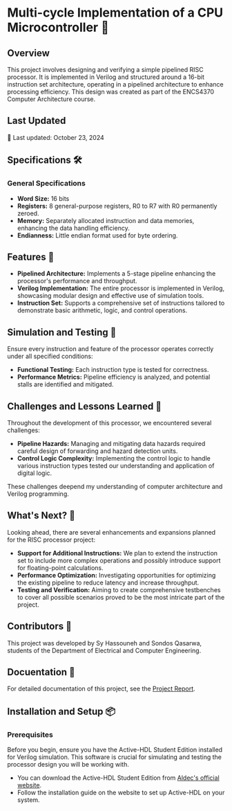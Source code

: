 # Multi-cycle Implementation of a CPU Microcontroller 🚀

## Overview

This project involves designing and verifying a simple pipelined RISC processor. It is implemented in Verilog and structured around a 16-bit instruction set architecture, operating in a pipelined architecture to enhance processing efficiency. This design was created as part of the ENCS4370 Computer Architecture course.

## Last Updated

📅 Last updated: October 23, 2024

## Specifications 🛠️

### General Specifications
- **Word Size:** 16 bits
- **Registers:** 8 general-purpose registers, R0 to R7 with R0 permanently zeroed.
- **Memory:** Separately allocated instruction and data memories, enhancing the data handling efficiency.
- **Endianness:** Little endian format used for byte ordering.

## Features 🌟

- **Pipelined Architecture:** Implements a 5-stage pipeline enhancing the processor's performance and throughput.
- **Verilog Implementation:** The entire processor is implemented in Verilog, showcasing modular design and effective use of simulation tools.
- **Instruction Set:** Supports a comprehensive set of instructions tailored to demonstrate basic arithmetic, logic, and control operations.


## Simulation and Testing 🧪

Ensure every instruction and feature of the processor operates correctly under all specified conditions:

- **Functional Testing:** Each instruction type is tested for correctness.
- **Performance Metrics:** Pipeline efficiency is analyzed, and potential stalls are identified and mitigated.
  

## Challenges and Lessons Learned 🚧

Throughout the development of this processor, we encountered several challenges:

- **Pipeline Hazards:** Managing and mitigating data hazards required careful design of forwarding and hazard detection units.
- **Control Logic Complexity:** Implementing the control logic to handle various instruction types tested our understanding and application of digital logic.

These challenges deepend my understanding of computer architecture and Verilog programming.

## What's Next? 🔮

Looking ahead, there are several enhancements and expansions planned for the RISC processor project:

- **Support for Additional Instructions:** We plan to extend the instruction set to include more complex operations and possibly introduce support for floating-point calculations.
- **Performance Optimization:** Investigating opportunities for optimizing the existing pipeline to reduce latency and increase throughput.
- **Testing and Verification:** Aiming to create comprehensive testbenches to cover all possible scenarios proved to be the most intricate part of the project. 

## Contributors 👥

This project was developed by Sy Hassouneh and Sondos Qasarwa, students of the Department of Electrical and Computer Engineering.

## Docuentation 📄

For detailed documentation of this project, see the [Project Report](https://github.com/SarahYousefH/Multi-cycle-Implementation-of-a-CPU-Microcontroller/blob/c43f871c5427a51b7af22cdde40f6824a5a6a2ed/Project2_Report_Sarah%20Hassouneh_1210068_Sondos%20Qasarwa_1210259.pdf).


## Installation and Setup 📦

### Prerequisites

Before you begin, ensure you have the Active-HDL Student Edition installed for Verilog simulation. This software is crucial for simulating and testing the processor design you will be working with.

- You can download the Active-HDL Student Edition from [Aldec's official website](https://www.aldec.com/en/products/fpga_simulation/active_hdl_student).
- Follow the installation guide on the website to set up Active-HDL on your system.

